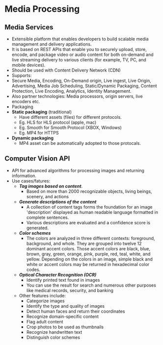 # Media Processing

## Media Services

- Extensible platform that enables developers to build scalable media management and delivery applications.
- It is based on REST APIs that enable you to securely upload, store, encode, and package video or audio content for both on-demand and live streaming delivery to various clients (for example, TV, PC, and mobile devices).
- Should be used with Content Delivery Network (CDN)
- Supports:
- Secure Media, Encoding, On-Demand origin, Live ingest, Live Origin, Advertising, Media Job Scheduling, Static/Dynamic Packaging, Content Protection, Live Encoding, Analytics, Identity Management.
- Also partner technologies: Media processors, origin servers, live encoders etc.
- Packaging
- **Static packaging** (traditional)
  - Have different assets (files) for different protocols.
  - Eg. HLS for HLS protocol (apple, mac)
  - Eg. Smooth for Smooth Protocol (XBOX, Windows)
  - Eg. MP4 for HTTPS
- **Dynamic packaging**
  - MP4 asset can be automatically adopted to those protocals.

## Computer Vision API

- API for advanced algorithms for processing images and returning information.
- Use cases/fatures:
  - ***Tag images based on content***.
    - Based on more than 2000 recognizable objects, living beings, scenery, and actions
  - ***Generate descriptions of the content***
    - A collection of content tags forms the foundation for an image 'description' displayed as human readable language formatted in complete sentences.
    - Various descriptions are evaluated and a confidence score is generated.
  - ***Color schemes***
    - The colors are analyzed in three different contexts: foreground, background, and whole. They are grouped into twelve 12 dominant accent colors. Those accent colors are black, blue, brown, gray, green, orange, pink, purple, red, teal, white, and yellow. Depending on the colors in an image, simple black and white or accent colors may be returned in hexadecimal color codes.
  - ***Optical Character Recognition (OCR)***
    - Identify printed text found in images
    - You can use the result for search and numerous other purposes like medical records, security, and banking
  - Other features include:
    - Categorize images
    - Identify the type and quality of images
    - Detect human faces and return their coordinates
    - Recognize domain-specific content
    - Flag adult content
    - Crop photos to be used as thumbnails
    - Recognize handwritten text
    - Distinguish color schemes
